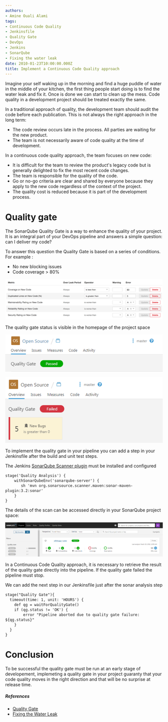 ```yaml
---
authors:
- Amine Ouali Alami
tags:
- Continuous Code Quality
- Jenkinsfile
- Quality Gate
- DevOps
- Jenkins
- SonarQube
- Fixing the water leak
date: 2010-01-23T10:00:00.000Z
title: Implement a Continuous Code Quality approach
---
```

Imagine your self waking up in the morning and find a huge puddle of water in the middle of your kitchen, the first thing people start doing is to find the water leak and fix it. Once is done we can start to clean up the mess.
Code quality in a development project should be treated exactly the same.

In a traditional approach of quality, the development team should audit the code before each publication. This is not always the right approach in the long term:
- The code review occurs late in the process. All parties are waiting for the new product.
- The team is not necessarily aware of code quality at the time of development.


In a continuous code quality approach, the team focuses on new code:
- It is difficult for the team to review the product's legacy code but is generally delighted to fix the most recent code changes.
- The team is responsible for the quality of the code.
- Go or no-go criteria are clear and shared by everyone because they apply to the new code regardless of the context of the project.
- The quality cost is reduced because it is part of the development process.


# Quality gate
The SonarQube Quality Gate is a way to enhance the quality of your project. It is an integral part of your DevOps pipeline and answers a simple question: can I deliver my code?

To answer this question the Quality Gate is based on a series of conditions. For example :
* No new blocking issues
* Code coverage > 80%

![01](https://raw.githubusercontent.com/ippontech/blog-usa/master/images/2019/02/continuous-code-quality-01.PNG)

The quality gate status is visible in the homepage of the project space

![02](https://raw.githubusercontent.com/ippontech/blog-usa/master/images/2019/02/continuous-code-quality-02.PNG)

![03](https://raw.githubusercontent.com/ippontech/blog-usa/master/images/2019/02/continuous-code-quality-03.PNG)

To implement the quality gate in your pipeline you can add a step in your Jenkinsfile after the build and unit test steps.

The Jenkins [SonarQube Scanner plugin](https://plugins.jenkins.io/sonar) must be installed and configured

```
stage('Quality Analysis') {
    withSonarQubeEnv('sonarqube-server') {
       sh 'mvn org.sonarsource.scanner.maven:sonar-maven-plugin:3.2:sonar'
    }
}
```

The details of the scan can be accessed directly in your SonarQube project space:

![04](https://raw.githubusercontent.com/ippontech/blog-usa/master/images/2019/02/continuous-code-quality-04.PNG)

In a Continuous Code Quality approach, it is necessary to retrieve the result of the quality gate directly into the pipeline. If the quality gate failed the pipeline must stop.

We can add the next step in our Jenkinsfile just after the sonar analysis step

```
stage("Quality Gate"){
  timeout(time: 1, unit: 'HOURS') {
    def qg = waitForQualityGate()
    if (qg.status != 'OK') {
        error "Pipeline aborted due to quality gate failure: ${qg.status}"
    }
  }
}
```

# Conclusion
To be successful the quality gate must be run at an early stage of developement, implemeting a quality gate in your project guaranty that your code quality moves in the right direction and that will be no surprise at release time.

##### References
* [Quality Gate](https://docs.sonarqube.org/latest/user-guide/quality-gates/)
* [Fixing the Water Leak](https://docs.sonarqube.org/latest/user-guide/fixing-the-water-leak/)
